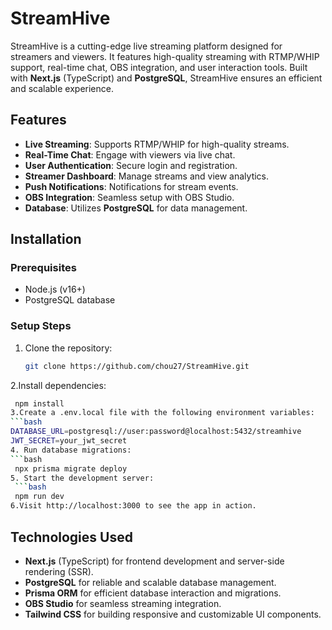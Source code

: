 # StreamHive

StreamHive is a cutting-edge live streaming platform designed for streamers and viewers. It features high-quality streaming with RTMP/WHIP support, real-time chat, OBS integration, and user interaction tools. Built with **Next.js** (TypeScript) and **PostgreSQL**, StreamHive ensures an efficient and scalable experience.

## Features
- **Live Streaming**: Supports RTMP/WHIP for high-quality streams.
- **Real-Time Chat**: Engage with viewers via live chat.
- **User Authentication**: Secure login and registration.
- **Streamer Dashboard**: Manage streams and view analytics.
- **Push Notifications**: Notifications for stream events.
- **OBS Integration**: Seamless setup with OBS Studio.
- **Database**: Utilizes **PostgreSQL** for data management.

## Installation

### Prerequisites
- Node.js (v16+)
- PostgreSQL database

### Setup Steps
1. Clone the repository:
   ```bash
   git clone https://github.com/chou27/StreamHive.git
2.Install dependencies:
  ```bash
   npm install
3.Create a .env.local file with the following environment variables:
  ```bash
  DATABASE_URL=postgresql://user:password@localhost:5432/streamhive
JWT_SECRET=your_jwt_secret
4. Run database migrations:
  ```bash
   npx prisma migrate deploy
5. Start the development server:
   ```bash
   npm run dev
6.Visit http://localhost:3000 to see the app in action.
 ```

## Technologies Used
- **Next.js** (TypeScript) for frontend development and server-side rendering (SSR).
- **PostgreSQL** for reliable and scalable database management.
- **Prisma ORM** for efficient database interaction and migrations.
- **OBS Studio** for seamless streaming integration.
- **Tailwind CSS** for building responsive and customizable UI components.
